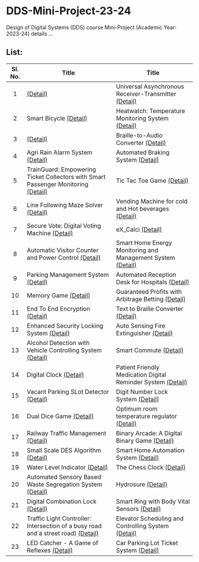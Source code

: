 # DDS-Mini-Project-23-24
Design of Digital Systems (DDS) course Mini-Project (Academic Year: 2023-24) details ...

## List:

| Sl. No. | Title | Title |
| :---: | --- | --- |
| 1 | [(Detail)]() | Universal Asynchronous Receiver-Transmitter [(Detail)]() |
| 2 | Smart Bicycle [(Detail)](https://github.com/brcnitk/DDS-Mini-Project-24-25/blob/main/2023-24-Mini_Projects/Snapshots/AmruthSD_Smart-Bicycle.pdf) | Heatwatch: Temperature Monitoring System [(Detail)]() |
| 3 | [(Detail)]() | Braille-to-Audio Converter [(Detail)]() |
| 4 | Agri Rain Alarm System [(Detail)]() | Automated Braking System [(Detail)]() |
| 5 | TrainGuard: Empowering Ticket Collectors with Smart Passenger Monitoring [(Detail)]() | Tic Tac Toe Game [(Detail)]() |
| 6 | Line Following Maze Solver [(Detail)]() | Vending Machine for cold and Hot beverages [(Detail)]() |
| 7 | Secure Vote: Digital Voting Machine [(Detail)]() | eX_Calci [(Detail)]() |
| 8 | Automatic Visitor Counter and Power Control [(Detail)]() | Smart Home Energy Monitoring and Management System [(Detail)]() |
| 9 | Parking Management System [(Detail)]() | Automated Reception Desk for Hospitals [(Detail)]() |
| 10 | Memory Game [(Detail)]() | Guaranteed Profits with Arbitrage Betting [(Detail)]() |
| 11 | End To End Encryption [(Detail)]() | Text to Braille Converter [(Detail)]() |
| 12 | Enhanced Security Locking System [(Detail)]() | Auto Sensing Fire Extinguisher [(Detail)]() |
| 13 | Alcohol Detection with Vehicle Controlling System [(Detail)]() | Smart Commute [(Detail)]() |
| 14 | Digital Clock [(Detail)]() | Patient Friendly Medication Digital Reminder System [(Detail)]() |
| 15 | Vacant Parking SLot Detector [(Detail)]() | Digit Number Lock System [(Detail)]() |
| 16 | Dual Dice Game [(Detail)]() | Optimum room temperature regulator [(Detail)]() |
| 17 | Railway Traffic Management [(Detail)]() |  Binary Arcade: A Digital Binary Game [(Detail)]() |
| 18 | Small Scale DES Algorithm [(Detail)]() | Smart Home Automation System [(Detail)]() |
| 19 | Water Level Indicator [(Detail)]() | The Chess Clock [(Detail)]() |
| 20 | Automated Sensory Based Waste Segregation System [(Detail)]() | Hydrosure [(Detail)]() |
| 21 | Digital Combination Lock [(Detail)]() | Smart Ring with Body Vital Sensors [(Detail)]() |
| 22 | Traffic Light Controller: Intersection of a busy road and a street road) [(Detail)]() | Elevator Scheduling and Controlling System [(Detail)]() |
| 23 | LED Catcher - A Game of Reflexes [(Detail)]() | Car Parking Lot Ticket System [(Detail)]() |
